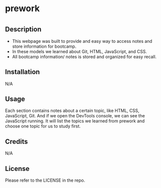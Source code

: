 # prework
# <Prework Study Guide Webpage>

## Description

- This webpage was built to provide and easy way to access notes and store information for bootcamp.
- In these models we learned about Git, HTML, JavaScript, and CSS.
- All bootcamp information/ notes is stored and organized for easy recall.

## Installation

N/A

## Usage

Each section contains notes about a certain topic, like HTML, CSS, JavaScript, Git. And if we open the DevTools console, we can see the JavaScript running. It will list the topics we learned from prework and choose one topic for us to study first.

## Credits

N/A

## License

Please refer to the LICENSE in the repo.